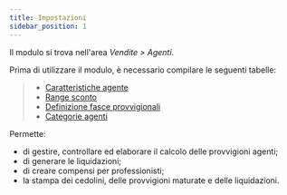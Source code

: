 ```yaml
---
title: Impostazioni
sidebar_position: 1
---
```


Il modulo si trova nell'area *Vendite > Agenti*.

Prima di utilizzare il modulo, è necessario compilare le seguenti tabelle:
> - [Caratteristiche agente](/docs/configurations/tables/sales/agent-characteristics)
> - [Range sconto](/docs/configurations/tables/sales/discount-range)
> - [Definizione fasce provvigionali](/docs/configurations/tables/sales/discount-range)
> - [Categorie agenti](/docs/configurations/tables/sales/agent-category)

Permette:
- di gestire, controllare ed elaborare il calcolo delle provvigioni agenti;
- di generare le liquidazioni;
- di creare compensi per professionisti;
- la stampa dei cedolini, delle provvigioni maturate e delle liquidazioni. 
